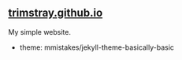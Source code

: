 ## [trimstray.github.io](https://trimstray.github.io)

My simple website.

- theme: mmistakes/jekyll-theme-basically-basic
